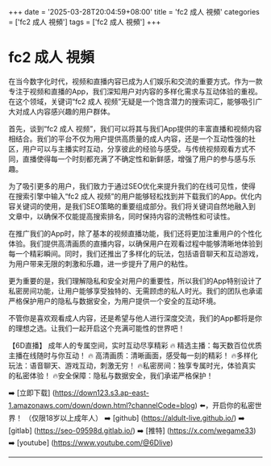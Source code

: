 +++
date = '2025-03-28T20:04:59+08:00'
title = 'fc2 成人 視頻'
categories = ['fc2 成人 視頻']
tags = ['fc2 成人 視頻']
+++

# fc2 成人 視頻

在当今数字化时代，视频和直播内容已成为人们娱乐和交流的重要方式。作为一款专注于视频和直播的App，我们深知用户对内容的多样化需求与互动体验的重视。在这个领域，关键词“fc2 成人 视频”无疑是一个饱含潜力的搜索词汇，能够吸引广大对成人内容感兴趣的用户群体。

首先，谈到“fc2 成人 视频”，我们可以将其与我们App提供的丰富直播和视频内容相结合。我们的平台不仅为用户提供高质量的成人内容，还是一个互动性强的社区，用户可以与主播实时互动，分享彼此的经验与感受。与传统视频观看方式不同，直播使得每一个时刻都充满了不确定性和新鲜感，增强了用户的参与感与乐趣。

为了吸引更多的用户，我们致力于通过SEO优化来提升我们的在线可见性，使得在搜索引擎中输入“fc2 成人 视频”的用户能够轻松找到并下载我们的App。优化内容关键词的使用，是我们SEO策略的重要组成部分。我们将关键词自然地融入到文章中，以确保不仅能提高搜索排名，同时保持内容的流畅性和可读性。

在推广我们的App时，除了基本的视频直播功能，我们还将更加注重用户的个性化体验。我们提供高清画质的直播内容，以确保用户在观看过程中能够清晰地体验到每一个精彩瞬间。同时，我们还推出了多样化的玩法，包括语音聊天和互动游戏，为用户带来无限的刺激和乐趣，进一步提升了用户的粘性。

更为重要的是，我们理解隐私和安全对用户的重要性，所以我们的App特别设计了私密房间功能，让用户能够享受独特的、无需顾虑的私人时光。我们的团队也承诺严格保护用户的隐私与数据安全，为用户提供一个安全的互动环境。

不管你是喜欢观看成人内容，还是希望与他人进行深度交流，我们的App都将是你的理想之选。让我们一起开启这个充满可能性的世界吧！

【6D直播】
成年人的专属空间，实时互动尽享精彩
🔥 精选主播：每天数百位优质主播在线随时与你互动！
🔥 高清画质：清晰画面，感受每一刻的精彩！
🔥多样化玩法：语音聊天、游戏互动，刺激无穷！
🔥私密房间：独享专属时光，体验真实的私密体验！
🔥安全保障：隐私与数据安全，我们承诺严格保护！

➡️ [立即下载] (https://down123.s3.ap-east-1.amazonaws.com/down/down.html?channelCode=blog) ⬅️，开启你的私密世界！ （仅限18岁以上成年人）
➡️ [github] (https://aldult-live.github.io/)
➡️ [gitlab] (https://seo-09598d.gitlab.io/)
➡️ [推特] (https://x.com/wegame33)
➡️ [youtube] (https://www.youtube.com/@6Dlive)

---
